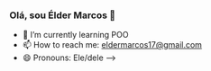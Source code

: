 ### Olá, sou Élder Marcos 👋


- 🌱 I’m currently learning POO
- 📫 How to reach me: eldermarcos17@gmail.com
- 😄 Pronouns: Ele/dele
-->
